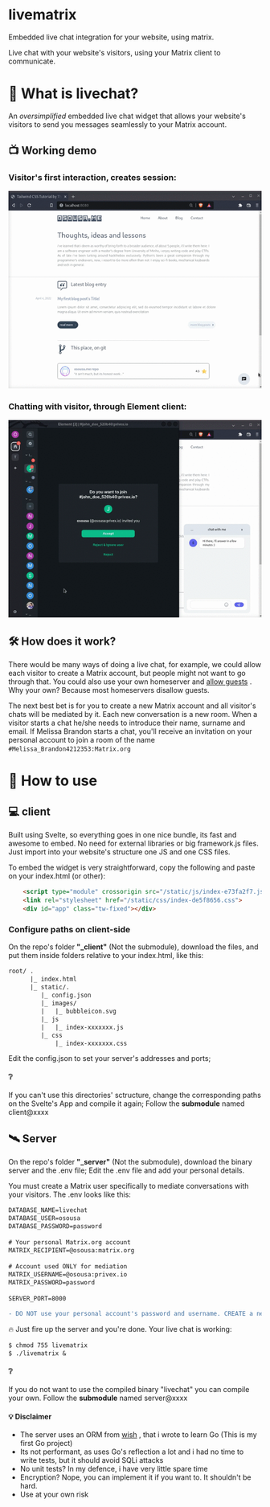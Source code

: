 # livematrix
Embedded live chat integration for your website, using matrix. 

Live chat with your website's visitors, using your Matrix client to communicate.


# 📌 What is livechat?

An *oversimplified* embedded live chat widget that allows your website's visitors to send you messages seamlessly to your Matrix account.


## 📺 Working demo 


### Visitor's first interaction, creates session:
![demo_1](https://github.com/livematrix/.github/blob/main/images/demo01.gif?raw=true)



### Chatting with visitor, through Element client:
![demo_2](https://github.com/livematrix/.github/blob/main/images/demo02.gif?raw=true)



## 🛠️ How does it work? 

There would be many ways of doing a live chat, for example, we could allow each visitor to create a Matrix account, but people might not want to go through that. You could also use your own homeserver and [allow guests](https://spec.matrix.org/latest/client-server-api/#guest-access) . Why your own? Because most homeservers disallow guests. 

The next best bet is for you to create a new Matrix account and all visitor's chats will be mediated by it. Each new conversation is a new room. When a visitor starts a chat he/she needs to introduce their name, surname and email. If Melissa Brandon starts a chat, you'll receive an invitation on your personal account to join a room of the name `#Melissa_Brandon4212353:Matrix.org`


# 📗 How to use

##  :computer: client

Built using Svelte, so everything goes in one nice bundle, its fast and awesome to embed. No need for external libraries or big framework.js files.
Just import into your website's structure one JS and one CSS files. 

To embed the widget is very straightforward, copy the following and paste on your index.html (or other):

```html
    <script type="module" crossorigin src="/static/js/index-e73fa2f7.js"></script>
    <link rel="stylesheet" href="/static/css/index-de5f8656.css">
    <div id="app" class="tw-fixed"></div>
```

### Configure paths on client-side

On the repo's folder **"_client"**  (Not the submodule), download the files, and put them inside folders relative to your index.html, like this:

```
root/ .
      |_ index.html
      |_ static/.  
         |_ config.json 
         |_ images/
         |   |_ bubbleicon.svg
         |_ js   
         |   |_ index-xxxxxxx.js
         |_ css
             |_ index-xxxxxxx.css

```

Edit the config.json to set your server's addresses and ports;

#### ❔
If you can't use this directories' sctructure, change the corresponding paths on the Svelte's App and compile it again;
Follow the **submodule** named client@xxxx


## 🛰️ Server

On the repo's folder **"_server"**  (Not the submodule), download the binary server and the .env file; Edit the .env file and add your personal details. 

You must create a Matrix user specifically to mediate conversations with your visitors. The .env looks like this:

```env
DATABASE_NAME=livechat
DATABASE_USER=osousa
DATABASE_PASSWORD=password

# Your personal Matrix.org account
MATRIX_RECIPIENT=@osousa:matrix.org

# Account used ONLY for mediation
MATRIX_USERNAME=@osousa:privex.io
MATRIX_PASSWORD=password

SERVER_PORT=8000
```

```diff
- DO NOT use your personal account's password and username. CREATE a new one for this purpose only - 
```

🔥 Just fire up the server and you're done. Your live chat is working:

```
$ chmod 755 livematrix
$ ./livematrix &
```

#### ❔ 
If you do not want to use the compiled binary "livechat" you can compile your own. 
Follow the **submodule** named server@xxxx



#### :bulb: Disclaimer 
- The server uses an ORM from [wish](https://www.wish.com/) , that i wrote to learn Go (This is my first Go project)
- Its not performant, as uses Go's reflection a lot and i had no time to write tests, but it should avoid SQLi attacks 
- No unit tests? In my defence, i have very little spare time
- Encryption? Nope, you can implement it if you want to. It shouldn't be hard.
- Use at your own risk

